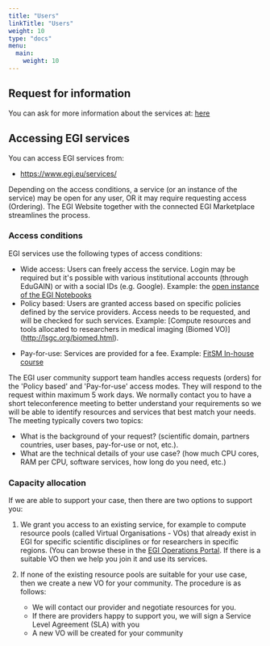 ```yaml
---
title: "Users"
linkTitle: "Users"
weight: 10
type: "docs"
menu:
  main:
    weight: 10
---
```


## Request for information

You can ask for more information about the services at: [here](https://www.egi.eu/more-information/)

## Accessing EGI services

You can access EGI services from:

* https://www.egi.eu/services/ 

Depending on the access conditions, a service (or an instance of the service) may be open
for any user, OR it may require requesting access (Ordering). The EGI Website together with
the connected EGI Marketplace streamlines the process.  

### Access conditions

EGI services use the following types of access conditions:
- Wide access: Users can freely access the service. Login may be required but it's possible
   with various institutional accounts (through EduGAIN) or with a social IDs (e.g. Google). 
   Example: the [open instance of the EGI Notebooks](https://notebooks.egi.eu/)
-  Policy based: Users are granted access based on specific policies defined by the service 
   providers. Access needs to be requested, and will be checked for such services. Example: 
   [Compute resources and tools allocated to researchers in medical imaging (Biomed VO)]
   (http://lsgc.org/biomed.html).
* Pay-for-use: Services are provided for a fee. Example: [FitSM In-house course](https://www.egi.eu/services/fitsm-training/in-house-training/) 

The EGI user community support team handles access requests (orders) for the 'Policy 
based' and 'Pay-for-use' access modes. They will respond to the request within maximum
5 work days. We normally contact you to have a short teleconference meeting to better
understand your requirements so we will be able to identify resources and services
that best match your needs. The meeting typically covers two topics:
- What is the background of your request? (scientific domain, partners countries, 
   user bases, pay-for-use or not, etc.). 
- What are the technical details of your use case? (how much CPU cores, RAM per CPU, 
   software services, how long do you need, etc.)

### Capacity allocation

If we are able to support your case, then there are two options to support you: 
1. We grant you access to an existing service, for example to compute resource pools
    (called Virtual Organisations - VOs) that already exist in EGI for specific scientific 
    disciplines or for researchers in specific regions. (You can browse these in the 
    [EGI Operations Portal](https://operations-portal.egi.eu/vo/). If there is a suitable 
    VO then we help you join it and use its services. 

1. If none of the existing resource pools are suitable for your use case, then we create a
   new VO for your community. The procedure is as follows:
   * We will contact our provider and negotiate resources for you.
   - If there are providers happy to support you, we will sign a Service Level Agreement (SLA) with you
   * A new VO will be created for your community
